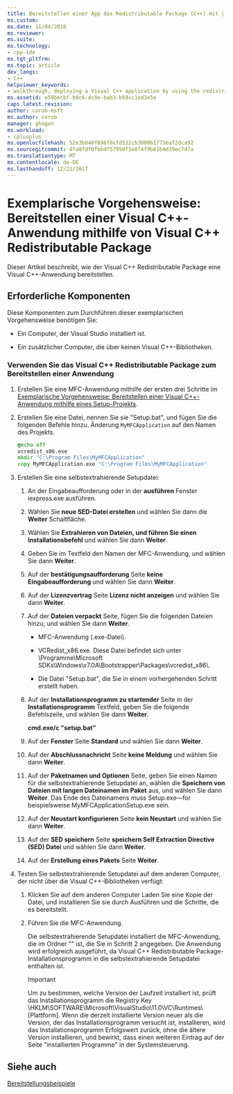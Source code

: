 ```yaml
---
title: Bereitstellen einer App das Redistributable Package (C++) mit | Microsoft Docs
ms.custom: 
ms.date: 11/04/2016
ms.reviewer: 
ms.suite: 
ms.technology:
- cpp-ide
ms.tgt_pltfrm: 
ms.topic: article
dev_langs:
- C++
helpviewer_keywords:
- walkthrough, deploying a Visual C++ application by using the redistributable package
ms.assetid: e59becbf-b8c6-4c8e-bab3-b69cc1ed3e5e
caps.latest.revision: 
author: corob-msft
ms.author: corob
manager: ghogen
ms.workload:
- cplusplus
ms.openlocfilehash: 52e3b048f896f0cfd532cb3000617756af2dca92
ms.sourcegitcommit: 8fa8fdf0fbb4f57950f1e8f4f9b81b4d39ec7d7a
ms.translationtype: MT
ms.contentlocale: de-DE
ms.lasthandoff: 12/21/2017
---
```

# <a name="walkthrough-deploying-a-visual-c-application-by-using-the-visual-c-redistributable-package"></a>Exemplarische Vorgehensweise: Bereitstellen einer Visual C++-Anwendung mithilfe von Visual C++ Redistributable Package
Dieser Artikel beschreibt, wie der Visual C++ Redistributable Package eine Visual C++-Anwendung bereitstellen.  
  
## <a name="prerequisites"></a>Erforderliche Komponenten  
 Diese Komponenten zum Durchführen dieser exemplarischen Vorgehensweise benötigen Sie:  
  
-   Ein Computer, der Visual Studio installiert ist.  
  
-   Ein zusätzlicher Computer, die über keinen Visual C++-Bibliotheken.  
  
### <a name="to-use-the-visual-c-redistributable-package-to-deploy-an-application"></a>Verwenden Sie das Visual C++ Redistributable Package zum Bereitstellen einer Anwendung  
  
1.  Erstellen Sie eine MFC-Anwendung mithilfe der ersten drei Schritte im [Exemplarische Vorgehensweise: Bereitstellen einer Visual C++-Anwendung mithilfe eines Setup-Projekts](../ide/deploying-visual-cpp-application-by-using-the-vcpp-redistributable-package.md).  
  
2.  Erstellen Sie eine Datei, nennen Sie sie "Setup.bat", und fügen Sie die folgenden Befehle hinzu. Änderung `MyMFCApplication` auf den Namen des Projekts.  
  
    ```cmd
    @echo off  
    vcredist_x86.exe  
    mkdir "C:\Program Files\MyMFCApplication"  
    copy MyMFCApplication.exe "C:\Program Files\MyMFCApplication"  
    ```  
  
3.  Erstellen Sie eine selbstextrahierende Setupdatei:  
  
    1.  An der Eingabeaufforderung oder in der **ausführen** Fenster iexpress.exe ausführen.  
  
    2.  Wählen Sie **neue SED-Datei erstellen** und wählen Sie dann die **Weiter** Schaltfläche.  
  
    3.  Wählen Sie **Extrahieren von Dateien, und führen Sie einen Installationsbefehl** und wählen Sie dann **Weiter**.  
  
    4.  Geben Sie im Textfeld den Namen der MFC-Anwendung, und wählen Sie dann **Weiter**.  
  
    5.  Auf der **bestätigungsaufforderung** Seite **keine Eingabeaufforderung** und wählen Sie dann **Weiter**.  
  
    6.  Auf der **Lizenzvertrag** Seite **Lizenz nicht anzeigen** und wählen Sie dann **Weiter**.  
  
    7.  Auf der **Dateien verpackt** Seite, fügen Sie die folgenden Dateien hinzu, und wählen Sie dann **Weiter**.  
  
        -   MFC-Anwendung (.exe-Datei).  
  
        -   VCRedist_x86.exe. Diese Datei befindet sich unter \Programme\Microsoft SDKs\Windows\v7.0A\Bootstrapper\Packages\vcredist_x86\\.  
  
        -   Die Datei "Setup.bat", die Sie in einem vorhergehenden Schritt erstellt haben.  
  
    8.  Auf der **Installationsprogramm zu startender** Seite in der **Installationsprogramm** Textfeld, geben Sie die folgende Befehlszeile, und wählen Sie dann **Weiter**.  
  
         **cmd.exe/c "setup.bat"**  
  
    9. Auf der **Fenster** Seite **Standard** und wählen Sie dann **Weiter**.  
  
    10. Auf der **Abschlussnachricht** Seite **keine Meldung** und wählen Sie dann **Weiter**.  
  
    11. Auf der **Paketnamen und Optionen** Seite, geben Sie einen Namen für die selbstextrahierende Setupdatei an, wählen die **Speichern von Dateien mit langen Dateinamen im Paket** aus, und wählen Sie dann **Weiter**. Das Ende des Dateinamens muss Setup.exe—for beispielsweise MyMFCApplicationSetup.exe sein.  
  
    12. Auf der **Neustart konfigurieren** Seite **kein Neustart** und wählen Sie dann **Weiter**.  
  
    13. Auf der **SED speichern** Seite **speichern Self Extraction Directive (SED) Datei** und wählen Sie dann **Weiter**.  
  
    14. Auf der **Erstellung eines Pakets** Seite **Weiter**.  
  
4.  Testen Sie selbstextrahierende Setupdatei auf dem anderen Computer, der nicht über die Visual C++-Bibliotheken verfügt:  
  
    1.  Klicken Sie auf dem anderen Computer Laden Sie eine Kopie der Datei, und installieren Sie sie durch Ausführen und die Schritte, die es bereitstellt.  
  
    2.  Führen Sie die MFC-Anwendung.  
  
         Die selbstextrahierende Setupdatei installiert die MFC-Anwendung, die im Ordner "" ist, die Sie in Schritt 2 angegeben. Die Anwendung wird erfolgreich ausgeführt, da Visual C++ Redistributable Package-Installationsprogramm in die selbstextrahierende Setupdatei enthalten ist.  
  
        > [!IMPORTANT]
        >  Um zu bestimmen, welche Version der Laufzeit installiert ist, prüft das Installationsprogramm die Registry Key \HKLM\SOFTWARE\Microsoft\VisualStudio\11.0\VC\Runtimes\\[Plattform]. Wenn die derzeit installierte Version neuer als die Version, der das Installationsprogramm versucht ist, installieren, wird das Installationsprogramm Erfolgswert zurück, ohne die ältere Version installieren, und bewirkt, dass einen weiteren Eintrag auf der Seite "installierten Programme" in der Systemsteuerung.  
  
## <a name="see-also"></a>Siehe auch  
 [Bereitstellungsbeispiele](../ide/deployment-examples.md)